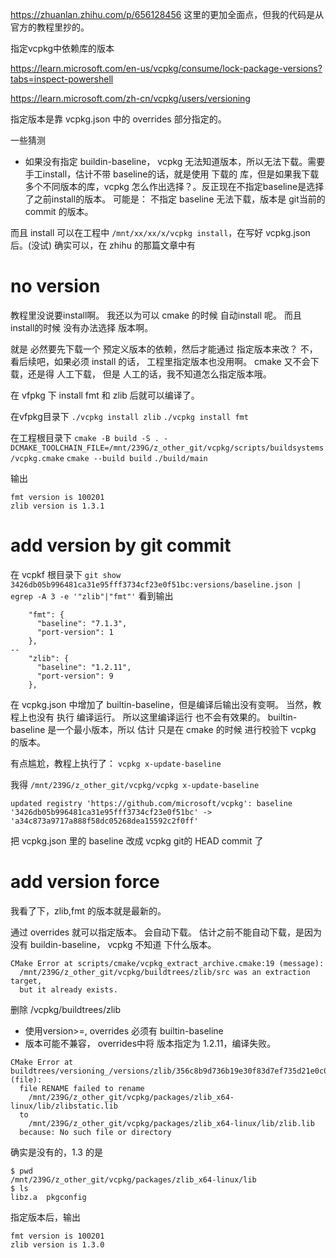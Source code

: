 


https://zhuanlan.zhihu.com/p/656128456
这里的更加全面点，但我的代码是从官方的教程里抄的。



指定vcpkg中依赖库的版本

https://learn.microsoft.com/en-us/vcpkg/consume/lock-package-versions?tabs=inspect-powershell

https://learn.microsoft.com/zh-cn/vcpkg/users/versioning


指定版本是靠 vcpkg.json 中的 overrides 部分指定的。

一些猜测
- 如果没有指定 buildin-baseline， vcpkg 无法知道版本，所以无法下载。需要手工install，估计不带 baseline的话，就是使用 下载的 库，但是如果我下载多个不同版本的库，vcpkg 怎么作出选择？。反正现在不指定baseline是选择了之前install的版本。 可能是： 不指定 baseline 无法下载，版本是 git当前的commit 的版本。


而且 install 可以在工程中 `/mnt/xx/xx/x/vcpkg install`，在写好 vcpkg.json 后。(没试)
确实可以，在 zhihu 的那篇文章中有



# no version


教程里没说要install啊。
我还以为可以 cmake 的时候 自动install 呢。
而且 install的时候 没有办法选择 版本啊。

就是 必然要先下载一个 预定义版本的依赖，然后才能通过 指定版本来改？
不，看后续吧，如果必须 install 的话， 工程里指定版本也没用啊。 cmake 又不会下载，还是得 人工下载， 但是 人工的话，我不知道怎么指定版本哦。

在 vfpkg 下 install  fmt 和 zlib 后就可以编译了。



在vfpkg目录下
`./vcpkg install zlib`
`./vcpkg install fmt`

在工程根目录下
`cmake -B build -S . -DCMAKE_TOOLCHAIN_FILE=/mnt/239G/z_other_git/vcpkg/scripts/buildsystems/vcpkg.cmake`
`cmake --build build`
`./build/main`

输出
```text
fmt version is 100201
zlib version is 1.3.1
```


# add version by git commit

在 vcpkf 根目录下
`git show 3426db05b996481ca31e95fff3734cf23e0f51bc:versions/baseline.json | egrep -A 3 -e '"zlib"|"fmt"'`
看到输出
```text
    "fmt": {
      "baseline": "7.1.3",
      "port-version": 1
    },
--
    "zlib": {
      "baseline": "1.2.11",
      "port-version": 9
    },
```

在 vcpkg.json 中增加了 builtin-baseline，但是编译后输出没有变啊。 当然，教程上也没有 执行 编译运行。 所以这里编译运行 也不会有效果的。
builtin-baseline 是一个最小版本，所以 估计 只是在 cmake 的时候 进行校验下 vcpkg 的版本。


有点尴尬，教程上执行了：
`vcpkg x-update-baseline`

我得
`/mnt/239G/z_other_git/vcpkg/vcpkg x-update-baseline`

`updated registry 'https://github.com/microsoft/vcpkg': baseline '3426db05b996481ca31e95fff3734cf23e0f51bc' -> 'a34c873a9717a888f58dc05268dea15592c2f0ff'`

把 vcpkg.json 里的 baseline 改成 vcpkg git的 HEAD commit 了



# add version force

我看了下，zlib,fmt 的版本就是最新的。

通过 overrides 就可以指定版本。 会自动下载。
估计之前不能自动下载，是因为没有 buildin-baseline， vcpkg 不知道 下什么版本。


```text
CMake Error at scripts/cmake/vcpkg_extract_archive.cmake:19 (message):
  /mnt/239G/z_other_git/vcpkg/buildtrees/zlib/src was an extraction target,
  but it already exists.
```
删除 /vcpkg/buildtrees/zlib


- 使用version>=, overrides 必须有 builtin-baseline
- 版本可能不兼容， overrides中将 版本指定为 1.2.11，编译失败。
```text
CMake Error at buildtrees/versioning_/versions/zlib/356c8b9d736b19e30f83d7ef735d21e0c063c6ca/portfile.cmake:26 (file):
  file RENAME failed to rename
    /mnt/239G/z_other_git/vcpkg/packages/zlib_x64-linux/lib/zlibstatic.lib
  to
    /mnt/239G/z_other_git/vcpkg/packages/zlib_x64-linux/lib/zlib.lib
  because: No such file or directory
```
确实是没有的，1.3 的是
```text
$ pwd
/mnt/239G/z_other_git/vcpkg/packages/zlib_x64-linux/lib
$ ls
libz.a  pkgconfig
```

指定版本后，输出
```text
fmt version is 100201
zlib version is 1.3.0
```












